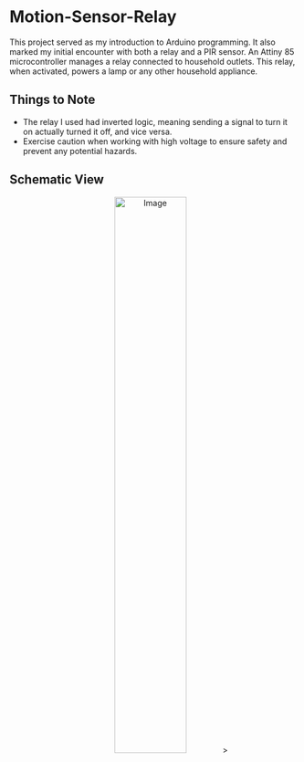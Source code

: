 # Motion-Sensor-Relay
This project served as my introduction to Arduino programming. It also marked my initial encounter with both a relay and a PIR sensor.
An Attiny 85 microcontroller manages a relay connected to household outlets. This relay, when activated, powers a lamp or any other household appliance.
## Things to Note ##

- The relay I used had inverted logic, meaning sending a signal to turn it on actually turned it off, and vice versa.
- Exercise caution when working with high voltage to ensure safety and prevent any potential hazards. 

## Schematic View ##
<p align="center">
  <img src="https://raw.githubusercontent.com/AydenBravender/Motion-Sensor-Relay/main/Screenshot_2023-10-14_160903.jpg" alt="Image" width="50%" height="50%">>
</p>


